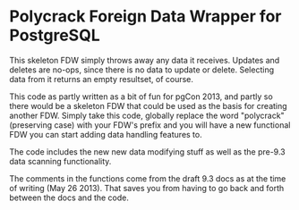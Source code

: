 # Polycrack Foreign Data Wrapper for PostgreSQL

This skeleton FDW simply throws away any data it receives. Updates and deletes
are no-ops, since there is no data to update or delete. Selecting data from it 
returns an empty resultset, of course.

This code as partly written as a bit of fun for pgCon 2013, and partly so there
would be a skeleton FDW that could be used as the basis for creating another
FDW. Simply take this code, globally replace the word "polycrack" (preserving
case) with your FDW's prefix and you will have a new functional FDW you can
start adding data handling features to.

The code includes the new new data modifying stuff as well as the pre-9.3 data
scanning functionality.

The comments in the functions come from the draft 9.3 docs as at the time of
writing (May 26 2013). That saves you from having to go back and forth
between the docs and the code.

